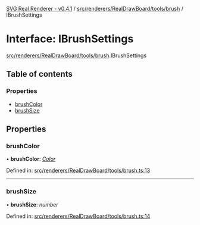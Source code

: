 [SVG Real Renderer - v0.4.1](../docs.md) / [src/renderers/RealDrawBoard/tools/brush](../modules/src_renderers_realdrawboard_tools_brush.md) / IBrushSettings

# Interface: IBrushSettings

[src/renderers/RealDrawBoard/tools/brush](../modules/src_renderers_realdrawboard_tools_brush.md).IBrushSettings

## Table of contents

### Properties

- [brushColor](src_renderers_realdrawboard_tools_brush.ibrushsettings.md#brushcolor)
- [brushSize](src_renderers_realdrawboard_tools_brush.ibrushsettings.md#brushsize)

## Properties

### brushColor

• **brushColor**: [*Color*](../modules/src_types_realrenderertypes.md#color)

Defined in: [src/renderers/RealDrawBoard/tools/brush.ts:13](https://github.com/HarshKhandeparkar/svg-real-renderer/blob/9463376/src/renderers/RealDrawBoard/tools/brush.ts#L13)

___

### brushSize

• **brushSize**: *number*

Defined in: [src/renderers/RealDrawBoard/tools/brush.ts:14](https://github.com/HarshKhandeparkar/svg-real-renderer/blob/9463376/src/renderers/RealDrawBoard/tools/brush.ts#L14)
